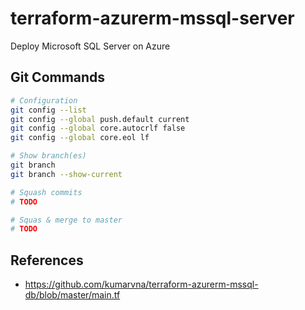 # terraform-azurerm-mssql-server

Deploy Microsoft SQL Server on Azure

## Git Commands

```bash
# Configuration
git config --list
git config --global push.default current
git config --global core.autocrlf false
git config --global core.eol lf

# Show branch(es)
git branch
git branch --show-current

# Squash commits
# TODO

# Squas & merge to master
# TODO
```
## References

* https://github.com/kumarvna/terraform-azurerm-mssql-db/blob/master/main.tf
